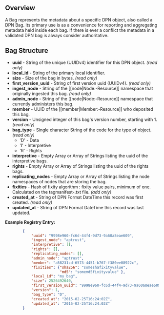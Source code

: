## Overview

A Bag represents the metadata about a specific DPN object, also called a DPN Bag. Its primary use is as a convenience for reporting and aggregating metadata held inside each bag.  If there is ever a conflict the metadata in a validated DPN bag is always consider authoritative.

## Bag Structure

* **uuid** - String of the unique (UUIDv4) identifier for this DPN object. _(read only)_
* **local_id** - String of the primary local identifier.
* **size** - Size of the bag in bytes. _(read only)_
* **first_version_uuid** - String of first version uuid (UUIDv4). _(read only)_
* **ingest_node** - String of the [[node|Node:-Resource]] namespace that originally ingested this bag. _(read only)_
* **admin_node** - String of the [[node|Node:-Resource]] namespace that currently administers this bag.
* **member** - UUID of the [[member|Member:-Resource]] who deposited this bag.
* **version** - Unsigned integer of this bag's version number, starting with 1. _(read only)_
* **bag_type** - Single character String of the code for the type of object. _(read only)_
    * 'D' - Data
    * 'I' - Interpretive
    * 'R' - Rights
* **interpretive** - Empty Array or Array of Strings listing the uuid of the interpretive bags.
* **rights** - Empty Array or Array of Strings listing the uuid of the rights bags.
* **replicating_nodes** - Empty Array or Array of Strings listing the node namespaces of nodes that are storing the bag.
* **fixities** - Hash of fixity algorithm : fixity value pairs, minimum of one.  Calculated on the
tagmanifest-<algorithm>.txt file.  _(add only)_
* **created_at** - String of DPN Format DateTime this record was first created. _(read only)_
* **updated_at** - String of DPN Format DateTime this record was last updated.

**Example Registry Entry:**
```json
        {
            "uuid": "9998e960-fc6d-44f4-9d73-9a60a8eae609",
            "ingest_node": "aptrust",
            "interpretive": [],
            "rights": [],
            "replicating_nodes": [],
            "admin_node": "aptrust",
            "member": "a58231cd-6573-4451-b767-f380ee08922c",
            "fixities": {"sha256": "someshafixityvalue",
                         "md5": "somemd5fixityvalue" },
            "local_id": "my_bag",
            "size": 2526492640,
            "first_version_uuid": "9998e960-fc6d-44f4-9d73-9a60a8eae609",
            "version": 1,
            "bag_type": "D",
            "created_at": "2015-02-25T16:24:02Z",
            "updated_at": "2015-02-25T16:24:02Z"
        }
```
